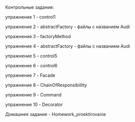 Контрольные задания:

упражнение 1 - control1

упражнение 2 - abstractFactory - файлы с названием Audi

упражнение 3 - factoryMethod

упражнение 4 - abstractFactory - файлы с названием Audi

упражнение 5 - control5

упражнение 6 - control6

упражнение 7 - Facade

упражнение 8 - ChainOfResponsibillity

упражнение 9 - Command

упражнение 10 - Decorator

Домашнее задание - Homework_proektirovanie
